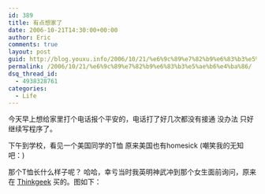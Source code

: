 ```yaml
---
id: 389
title: 有点想家了
date: 2006-10-21T14:30:00+00:00
author: Eric
comments: true
layout: post
guid: http://blog.youxu.info/2006/10/21/%e6%9c%89%e7%82%b9%e6%83%b3%e5%ae%b6%e4%ba%86/
permalink: /2006/10/21/%e6%9c%89%e7%82%b9%e6%83%b3%e5%ae%b6%e4%ba%86/
dsq_thread_id:
  - 4938328761
categories:
  - Life
---
```

今天早上想给家里打个电话报个平安的，电话打了好几次都没有接通 没办法 只好继续写程序了。
  
下午到学校，看见一个美国同学的T恤 原来美国也有homesick (嘲笑我的无知吧：)
  
那个T恤长什么样子呢？ 哈哈，幸亏当时我英明神武冲到那个女生面前询问，原来在 [Thinkgeek](http://www.thinkgeek.com/) 买的。图如下：
  
[<img style="cursor: pointer;" src="http://photos1.blogger.com/blogger2/6246/2316/320/noplace.jpg" alt="" border="0" />](http://photos1.blogger.com/blogger2/6246/2316/1600/noplace.jpg)